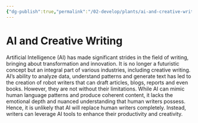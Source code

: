 ```yaml
---
{"dg-publish":true,"permalink":"/02-develop/plants/ai-and-creative-writing/","title":"AI and Creative Writing","tags":["ai","writing","english","creativity","creative-tools"]}
---
```


# AI and Creative Writing

Artificial Intelligence (AI) has made significant strides in the field of writing, bringing about transformation and innovation. It is no longer a futuristic concept but an integral part of various industries, including creative writing. AI’s ability to analyze data, understand patterns and generate text has led to the creation of robot writers that can draft articles, blogs, reports and even books. However, they are not without their limitations. While AI can mimic human language patterns and produce coherent content, it lacks the emotional depth and nuanced understanding that human writers possess. Hence, it is unlikely that AI will replace human writers completely. Instead, writers can leverage AI tools to enhance their productivity and creativity.





